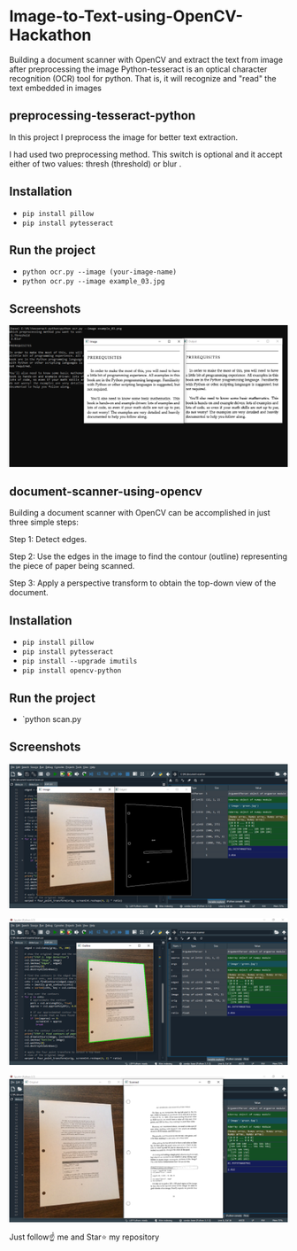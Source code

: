 # Image-to-Text-using-OpenCV-Hackathon
 Building a document scanner with OpenCV and extract the text from image after preprocessing the image
 Python-tesseract is an optical character recognition (OCR) tool for python. That is, it will recognize and "read" the text embedded in images
## preprocessing-tesseract-python
In this project I preprocess the image for better text extraction.

I had used two preprocessing method. This switch is optional and it accept either of two values: thresh  (threshold) or blur .

## Installation
- `pip install pillow`
- `pip install pytesseract`

## Run the project
- `python ocr.py --image (your-image-name)`
- `python ocr.py --image example_03.jpg`

## Screenshots
![Image](./4.png)

## document-scanner-using-opencv
Building a document scanner with OpenCV can be accomplished in just three simple steps:

Step 1: Detect edges.

Step 2: Use the edges in the image to find the contour (outline) representing the piece of paper being scanned.

Step 3: Apply a perspective transform to obtain the top-down view of the document.


## Installation
- `pip install pillow`
- `pip install pytesseract`
- `pip install --upgrade imutils`
- `pip install opencv-python`

## Run the project
- `python scan.py

## Screenshots
![Image](./1.png)

![Image](./2.png)

![Image](./3.png)

Just follow☝️ me and Star⭐ my repository


